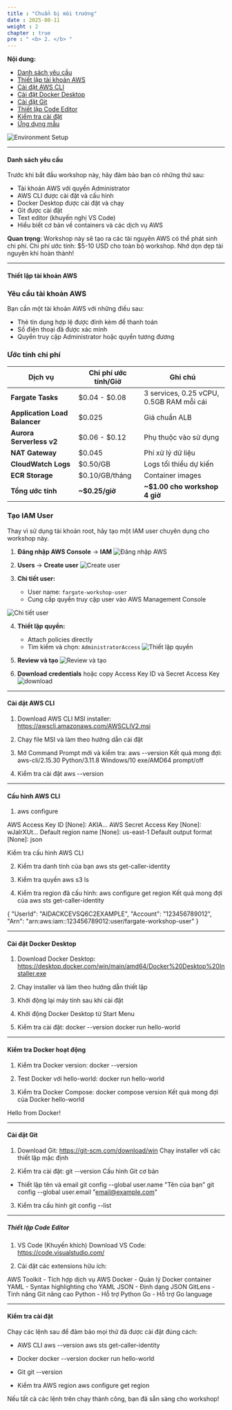 ```yaml
---
title : "Chuẩn bị môi trường"
date : 2025-08-11
weight : 2
chapter : true
pre : " <b> 2. </b> "
---
```


**Nội dung:**
- [Danh sách yêu cầu](#danh-sách-yêu-cầu)
- [Thiết lập tài khoản AWS](#thiết-lập-tài-khoản-aws)
- [Cài đặt AWS CLI](#cài-đặt-aws-cli)
- [Cài đặt Docker Desktop](#cài-đặt-docker-desktop)
- [Cài đặt Git](#cài-đặt-git)
- [Thiết lập Code Editor](#thiết-lập-code-editor)
- [Kiểm tra cài đặt](#kiểm-tra-cài-đặt)
- [Ứng dụng mẫu](#ứng-dụng-mẫu)

![Environment Setup](images/02/environment-setup.png?featherlight=false&width=90pc)

---

#### Danh sách yêu cầu

Trước khi bắt đầu workshop này, hãy đảm bảo bạn có những thứ sau:

- Tài khoản AWS với quyền Administrator
- AWS CLI được cài đặt và cấu hình
- Docker Desktop được cài đặt và chạy
- Git được cài đặt
- Text editor (khuyến nghị VS Code)
- Hiểu biết cơ bản về containers và các dịch vụ AWS

**Quan trọng**: Workshop này sẽ tạo ra các tài nguyên AWS có thể phát sinh chi phí. Chi phí ước tính: $5-10 USD cho toàn bộ workshop. Nhớ dọn dẹp tài nguyên khi hoàn thành!

---

#### Thiết lập tài khoản AWS

### Yêu cầu tài khoản AWS

Bạn cần một tài khoản AWS với những điều sau:
- Thẻ tín dụng hợp lệ được đính kèm để thanh toán
- Số điện thoại đã được xác minh
- Quyền truy cập Administrator hoặc quyền tương đương

### Ước tính chi phí

| Dịch vụ | Chi phí ước tính/Giờ | Ghi chú |
|---------|-------------------|-------|
| **Fargate Tasks** | $0.04 - $0.08 | 3 services, 0.25 vCPU, 0.5GB RAM mỗi cái |
| **Application Load Balancer** | $0.025 | Giá chuẩn ALB |
| **Aurora Serverless v2** | $0.06 - $0.12 | Phụ thuộc vào sử dụng |
| **NAT Gateway** | $0.045 | Phí xử lý dữ liệu |
| **CloudWatch Logs** | $0.50/GB | Logs tối thiểu dự kiến |
| **ECR Storage** | $0.10/GB/tháng | Container images |
| **Tổng ước tính** | **~$0.25/giờ** | **~$1.00 cho workshop 4 giờ** |

### Tạo IAM User 

Thay vì sử dụng tài khoản root, hãy tạo một IAM user chuyên dụng cho workshop này.

1. **Đăng nhập AWS Console** → **IAM**
![Đăng nhập AWS](/images/02/01.png)

2. **Users** → **Create user**
![Create user](/images/02/02.png)

3. **Chi tiết user:**
   - User name: `fargate-workshop-user`
   - Cung cấp quyền truy cập user vào AWS Management Console

![Chi tiết user](/images/02/03.png)

4. **Thiết lập quyền:**
   - Attach policies directly
   - Tìm kiếm và chọn: `AdministratorAccess`
![Thiết lập quyền](/images/02/04.png)

5. **Review và tạo**
![Review và tạo](/images/02/05.png)

6. **Download credentials** hoặc copy Access Key ID và Secret Access Key
![download](/images/02/06.png)

---

#### Cài đặt AWS CLI


1. Download AWS CLI MSI installer: https://awscli.amazonaws.com/AWSCLIV2.msi 

2. Chạy file MSI và làm theo hướng dẫn cài đặt

3. Mở Command Prompt mới và kiểm tra: aws --version
Kết quả mong đợi: aws-cli/2.15.30 Python/3.11.8 Windows/10 exe/AMD64 prompt/off

4. Kiểm tra cài đặt
aws --version
 
---

#### Cấu hình AWS CLI

1. aws configure

AWS Access Key ID [None]: AKIA...
AWS Secret Access Key [None]: wJalrXUt...
Default region name [None]: us-east-1
Default output format [None]: json


Kiểm tra cấu hình AWS CLI

2. Kiểm tra danh tính của bạn
aws sts get-caller-identity

3. Kiểm tra quyền
aws s3 ls

4. Kiểm tra region đã cấu hình: aws configure get region
Kết quả mong đợi của aws sts get-caller-identity

{
    "UserId": "AIDACKCEVSQ6C2EXAMPLE",
    "Account": "123456789012",
    "Arn": "arn:aws:iam::123456789012:user/fargate-workshop-user"
}

---

#### Cài đặt Docker Desktop
1. Download Docker Desktop: https://desktop.docker.com/win/main/amd64/Docker%20Desktop%20Installer.exe

2. Chạy installer và làm theo hướng dẫn thiết lập

3. Khởi động lại máy tính sau khi cài đặt

4. Khởi động Docker Desktop từ Start Menu

5. Kiểm tra cài đặt:
docker --version
docker run hello-world

---

#### Kiểm tra Docker hoạt động

1. Kiểm tra Docker version: docker --version

2. Test Docker với hello-world: docker run hello-world

3. Kiểm tra Docker Compose: docker compose version
Kết quả mong đợi của Docker hello-world

Hello from Docker!

---

#### Cài đặt Git
1. Download Git: https://git-scm.com/download/win
Chạy installer với các thiết lập mặc định

2. Kiểm tra cài đặt: git --version
Cấu hình Git cơ bản

- Thiết lập tên và email
git config --global user.name "Tên của bạn"
git config --global user.email "email@example.com"

3. Kiểm tra cấu hình
git config --list

---

##### Thiết lập Code Editor
1. VS Code (Khuyến khích) Download VS Code: https://code.visualstudio.com/

2. Cài đặt các extensions hữu ích:

AWS Toolkit - Tích hợp dịch vụ AWS
Docker - Quản lý Docker container
YAML - Syntax highlighting cho YAML
JSON - Định dạng JSON
GitLens - Tính năng Git nâng cao
Python - Hỗ trợ Python
Go - Hỗ trợ Go language

---

#### Kiểm tra cài đặt
Chạy các lệnh sau để đảm bảo mọi thứ đã được cài đặt đúng cách:

- AWS CLI
aws --version
aws sts get-caller-identity

- Docker
docker --version
docker run hello-world

- Git
git --version

- Kiểm tra AWS region
aws configure get region

 Nếu tất cả các lệnh trên chạy thành công, bạn đã sẵn sàng cho workshop!
